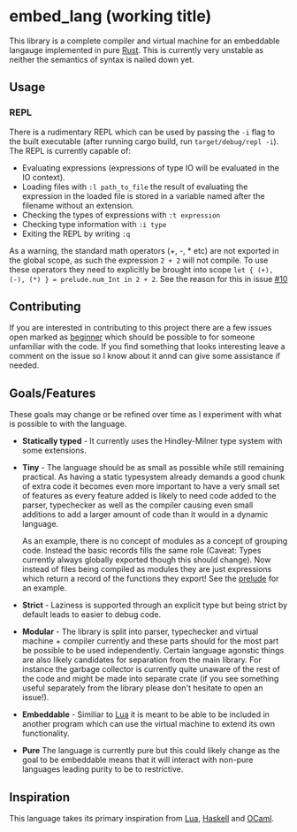 # embed_lang (working title)

This library is a complete compiler and virtual machine for an embeddable langauge implemented in pure [Rust][Rust]. This is currently very unstable as neither the semantics of syntax is nailed down yet.

## Usage

### REPL
There is a rudimentary REPL which can be used by passing the `-i` flag to the built executable (after running cargo build, run `target/debug/repl -i`). The REPL is currently capable of:
* Evaluating expressions (expressions of type IO will be evaluated in the IO context).
* Loading files with `:l path_to_file` the result of evaluating the expression in the loaded file is stored in a variable named after the filename without an extension.
* Checking the types of expressions with `:t expression`
* Checking type information with `:i type`
* Exiting the REPL by writing `:q`

As a warning, the standard math operators (+, -, * etc) are not exported in the global scope, as such the expression `2 + 2` will not compile. To use these operators they need to explicitly be brought into scope `let { (+), (-), (*) } = prelude.num_Int in 2 + 2`. See the reason for this in issue [#10][]

## Contributing

If you are interested in contributing to this project there are a few issues open marked as [beginner][] which should be possible to for someone unfamiliar with the code. If you find something that looks interesting leave a comment on the issue so I know about it annd can give some assistance if needed.

[beginner]:https://github.com/Marwes/embed_lang/labels/Beginner

## Goals/Features
These goals may change or be refined over time as I experiment with what is possible to with the language.

* **Statically typed** - It currently uses the Hindley-Milner type system with some extensions.

* **Tiny** - The language should be as small as possible while still remaining practical. As having a static typesystem already demands a good chunk of extra code it becomes even more important to have a very small set of features as every feature added is likely to need code added to the parser, typechecker as well as the compiler causing even small additions to add a larger amount of code than it would in a dynamic language.

  As an example, there is no concept of modules as a concept of grouping code. Instead the basic records fills the same role (Caveat: Types currently always globally exported though this should change). Now instead of files being compiled as modules they are just expressions which return a record of the functions they export! See the [prelude][] for an example.

* **Strict** - Laziness is supported through an explicit type but being strict by default leads to easier to debug code.

* **Modular** - The library is split into parser, typechecker and virtual machine + compiler currently and these parts should for the most part be possible to be used independently. Certain language agonstic things are also likely candidates for separation from the main library. For instance the garbage collector is currently quite unaware of the rest of the code and might be made into separate crate (if you see something useful separately from the library please don't hesitate to open an issue!).

* **Embeddable** - Similiar to [Lua][Lua] it is meant to be able to be included in another program which can use the virtual machine to extend its own functionality.

* **Pure** The language is currently pure but this could likely change as the goal to be embeddable means that it will interact with non-pure languages leading purity to be to restrictive.

[#10]:https://github.com/Marwes/embed_lang/issues/10
[prelude]:https://github.com/Marwes/embed_lang/blob/master/std/prelude.hs

## Inspiration

This language takes its primary inspiration from [Lua][Lua], [Haskell][Haskell] and [OCaml][OCaml].

[Lua]: http://www.lua.org
[Haskell]: http://www.haskell.org
[OCaml]: http://www.ocaml.org
[Rust]: http://www.rust-lang.org
